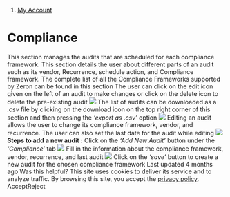   1. [My Account](https://docs.zeron.one/cyber-risk-posture-management-platform-cprm/my-account)


# Compliance
This section manages the audits that are scheduled for each compliance framework. This section details the user about different parts of an audit such as its vendor, Recurrence, schedule action, and Compliance framework. The complete list of all the Compliance Frameworks supported by Zeron can be found in this section 
The user can click on the edit icon given on the left of an audit to make changes or click on the delete icon to delete the pre-existing audit 
![](https://docs.zeron.one/~gitbook/image?url=https%3A%2F%2F2854935529-files.gitbook.io%2F%7E%2Ffiles%2Fv0%2Fb%2Fgitbook-x-prod.appspot.com%2Fo%2Fspaces%252FvyU3NMiz2Rw6Y9PJdkUQ%252Fuploads%252FRnT3N7Dlp0l5SVvgS69t%252FCompliances-83e74d7f74049caaa9f23c42723d3b7d.png%3Falt%3Dmedia%26token%3Dd6cc0f6d-6416-4284-9c35-0a212f80ffd1&width=768&dpr=4&quality=100&sign=6054c182&sv=2)
The list of audits can be downloaded as a _.csv_ file by clicking on the download icon on the top right corner of this section and then pressing the _‘export as .csv’_ option 
![](https://docs.zeron.one/~gitbook/image?url=https%3A%2F%2F2854935529-files.gitbook.io%2F%7E%2Ffiles%2Fv0%2Fb%2Fgitbook-x-prod.appspot.com%2Fo%2Fspaces%252FvyU3NMiz2Rw6Y9PJdkUQ%252Fuploads%252F1UnzcdZAbiwLfM2A6t5f%252FCompliances-Download-f68927d9f7b9c26d3a0e0be8c1e0a288.png%3Falt%3Dmedia%26token%3Df8e3d400-a49b-4531-9888-29ec51e2646e&width=768&dpr=4&quality=100&sign=7d3f34d9&sv=2)
Editing an audit allows the user to change its compliance framework, vendor, and recurrence. The user can also set the last date for the audit while editing 
![](https://docs.zeron.one/~gitbook/image?url=https%3A%2F%2F2854935529-files.gitbook.io%2F%7E%2Ffiles%2Fv0%2Fb%2Fgitbook-x-prod.appspot.com%2Fo%2Fspaces%252FvyU3NMiz2Rw6Y9PJdkUQ%252Fuploads%252FwmhTnnkBKm16DDnHlPKN%252FEdit-Audit-1.png%3Falt%3Dmedia%26token%3D8b09ccfe-8060-43ce-aafa-35eeb23e4c85&width=768&dpr=4&quality=100&sign=ced26e4&sv=2)
**Steps to add a new audit :**
Click on the _‘Add New Audit’_ button under the _‘Compliance’_ tab
![](https://docs.zeron.one/~gitbook/image?url=https%3A%2F%2F2854935529-files.gitbook.io%2F%7E%2Ffiles%2Fv0%2Fb%2Fgitbook-x-prod.appspot.com%2Fo%2Fspaces%252FvyU3NMiz2Rw6Y9PJdkUQ%252Fuploads%252FMybTCYmsFBaWFKC4HgT0%252FScreenshot%25202025-02-06%2520at%25208.53.17%25E2%2580%25AFPM.png%3Falt%3Dmedia%26token%3D42a64a12-dbe2-4252-bb67-233080b131b1&width=768&dpr=4&quality=100&sign=632f6399&sv=2)
Fill in the information about the compliance framework, vendor, recurrence, and last audit 
![](https://docs.zeron.one/~gitbook/image?url=https%3A%2F%2F2854935529-files.gitbook.io%2F%7E%2Ffiles%2Fv0%2Fb%2Fgitbook-x-prod.appspot.com%2Fo%2Fspaces%252FvyU3NMiz2Rw6Y9PJdkUQ%252Fuploads%252FixhujFr4cSnaYPZljkEy%252FAudit-form-1-81afa0b8ed216e63609179686fdc3d49.png%3Falt%3Dmedia%26token%3D9695550c-6dc2-48c3-b484-7fef12a0ac59&width=768&dpr=4&quality=100&sign=26d4c3ee&sv=2)
Click on the _‘save’_ button to create a new audit for the chosen compliance framework
Last updated 4 months ago
Was this helpful?
This site uses cookies to deliver its service and to analyze traffic. By browsing this site, you accept the [privacy policy](https://zeron.one/privacy-policy/).
AcceptReject
